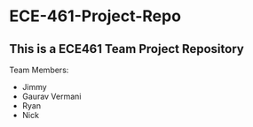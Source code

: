 # ECE-461-Project-Repo

## This is a ECE461 Team Project Repository

Team Members:
- Jimmy
- Gaurav Vermani
- Ryan 
- Nick


